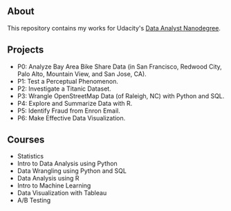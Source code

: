 ## About
This repository contains my works for Udacity's [Data Analyst Nanodegree](https://www.udacity.com/course/data-analyst-nanodegree--nd002).

## Projects
* P0: Analyze Bay Area Bike Share Data (in San Francisco, Redwood City, Palo Alto, Mountain View, and San Jose, CA).
* P1: Test a Perceptual Phenomenon. 
* P2: Investigate a Titanic Dataset. 
* P3: Wrangle OpenStreetMap Data (of Raleigh, NC) with Python and SQL.
* P4: Explore and Summarize Data with R.
* P5: Identify Fraud from Enron Email. 
* P6: Make Effective Data Visualization.

## Courses
* Statistics
* Intro to Data Analysis using Python
* Data Wrangling using Python and SQL
* Data Analysis using R
* Intro to Machine Learning
* Data Visualization with Tableau
* A/B Testing
